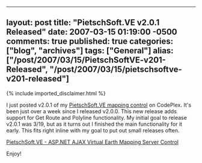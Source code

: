   ---
  layout: post
  title: "PietschSoft.VE v2.0.1 Released"
  date: 2007-03-15 01:19:00 -0500
  comments: true
  published: true
  categories: ["blog", "archives"]
  tags: ["General"]
  alias: ["/post/2007/03/15/PietschSoftVE-v201-Released", "/post/2007/03/15/pietschsoftve-v201-released"]
  ---
<!-- more -->
{% include imported_disclaimer.html %}
<P>I just posted v2.0.1 of my <A href="http://simplovation.com/Page/WebMapsVE.aspx">PietschSoft.VE mapping control</A> on CodePlex. It's been just over a week since I released v2.0.0. This new release adds support for Get Route and Polyline functionality. My&nbsp;initial goal to release v2.0.1&nbsp;was 3/19, but as it turns out I finished the main functionality for it early. This fits right inline with my goal to put out small releases often.</P>
<P><A href="http://simplovation.com/Page/WebMapsVE.aspx">PietschSoft.VE - ASP.NET AJAX Virtual Earth Mapping Server Control</A></P>
<P>Enjoy!</P>
